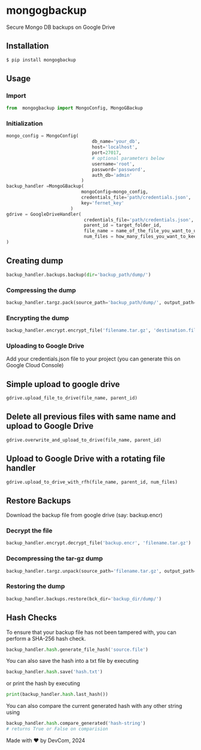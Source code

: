 # mongogbackup
Secure Mongo DB backups on Google Drive

## Installation
```bash
$ pip install mongogbackup
```

## Usage
### Import
```python
from  mongogbackup import MongoConfig, MongoGBackup
```

### Initialization
```python
mongo_config = MongoConfig(
                                db_name='your_db',
                                host='localhost',
                                port=27017,
                                # optional parameters below
                                username='root',
                                password='password',
                                auth_db='admin'
                            )
backup_handler =MongoGBackup(
                            mongoConfig=mongo_config,
                            credentials_file='path/credentials.json',  
                            key='fernet_key'
                        )
gdrive = GoogleDriveHandler(
                             credentials_file='path/credentials.json',
                             parent_id = target_folder_id,
                             file_name = name_of_the_file_you_want_to_upload,
                             num_files = how_many_files_you_want_to_keep_in_the_rotating_file_handler               
)
```
## Creating dump
```python
backup_handler.backups.backup(dir='backup_path/dump/')
```
### Compressing the dump
```python
backup_handler.targz.pack(source_path='backup_path/dump/', output_path='filename.tar.gz')
```
### Encrypting the dump
```python
backup_handler.encrypt.encrypt_file('filename.tar.gz', 'destination.file')
```
### Uploading to Google Drive
Add your credentials.json file to your project (you can generate this on Google Cloud Console)
## Simple upload to google drive
```python
gdrive.upload_file_to_drive(file_name, parent_id)
```
## Delete all previous files with same name and upload to Google Drive
```python
gdrive.overwrite_and_upload_to_drive(file_name, parent_id)
```
## Upload to Google Drive with a rotating file handler
```python
gdrive.upload_to_drive_with_rfh(file_name, parent_id, num_files)
```

## Restore Backups
Download the backup file from google drive (say: backup.encr)

### Decrypt the file
```python
backup_handler.encrypt.decrypt_file('backup.encr', 'filename.tar.gz')
```
### Decompressing the tar-gz dump
```python
backup_handler.targz.unpack(source_path='filename.tar.gz', output_path='backup_dir/dump/')
```

### Restoring the dump
```python
backup_handler.backups.restore(bck_dir='backup_dir/dump/')
```

## Hash Checks
To ensure that your backup file has not been tampered with, you can perform a SHA-256 hash check.

```python
backup_handler.hash.generate_file_hash('source.file')
```

You can also save the hash into a txt file by executing
```python
backup_handler.hash.save('hash.txt')
```

or print the hash by executing
```python
print(backup_handler.hash.last_hash())
```

You can also compare the current generated hash with any other string using
```python
backup_handler.hash.compare_generated('hash-string')
# returns True or False on comparision
```

Made with ❤️ by DevCom, 2024